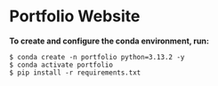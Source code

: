 
# Portfolio Website

**To create and configure the conda environment, run:**
```shell
$ conda create -n portfolio python=3.13.2 -y
$ conda activate portfolio
$ pip install -r requirements.txt
```

